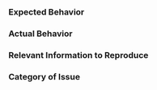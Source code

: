 ### Expected Behavior


### Actual Behavior


### Relevant Information to Reproduce


### Category of Issue
